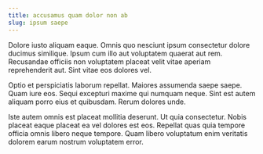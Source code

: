 ```yaml
---
title: accusamus quam dolor non ab
slug: ipsum saepe
---
```


Dolore iusto aliquam eaque. Omnis quo nesciunt ipsum consectetur dolore ducimus similique. Ipsum cum illo aut voluptatem quaerat aut rem. Recusandae officiis non voluptatem placeat velit vitae aperiam reprehenderit aut. Sint vitae eos dolores vel.

Optio et perspiciatis laborum repellat. Maiores assumenda saepe saepe. Quam iure eos. Sequi excepturi maxime qui numquam neque. Sint est autem aliquam porro eius et quibusdam. Rerum dolores unde.

Iste autem omnis est placeat mollitia deserunt. Ut quia consectetur. Nobis placeat eaque placeat ea vel dolores est eos. Repellat quas quia tempore officia omnis libero neque tempore. Quam libero voluptatum enim veritatis dolorem earum nostrum voluptatem error.

